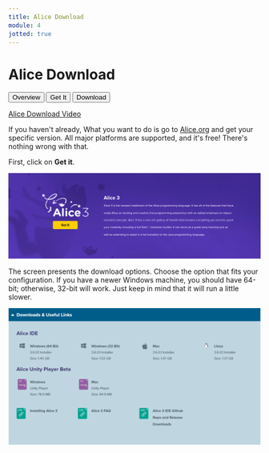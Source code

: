 ```yaml
---
title: Alice Download
module: 4
jotted: true
---
```


# Alice Download

<div class="tab">
  <button class="tablinks active" onclick="openTab(event, 'Overview')">Overview</button>
   <button class="tablinks" onclick="openTab(event, 'Get')">Get It</button>
    <button class="tablinks" onclick="openTab(event, 'Download')">Download</button>
</div>

<!-- Tab content -->
<div id="Overview" class="tabcontent" style="display:block">

<p><a href="//www.youtube.com/embed/NyjWGMmJpVo" data-lity>Alice Download Video</a></p>

<p>If you haven't already, What you want to do is go to <a href="http://www.alice.org" target="_new">Alice.org</a> and get your specific version. All major platforms are supported, and it's free!  There's nothing wrong with that. </p>
</div>

<div id="Get" class="tabcontent">

<p>First, click on <b>Get it</b>.</p>

<p><img src="../imgs/get.png" alt="Get it" /></p>
</div>
<div id="Download" class="tabcontent">

<p>The screen presents the download options.  Choose the option that fits your configuration. If you have a newer Windows machine, you should have 64-bit; otherwise, 32-bit will work. Just keep in mind that it will run a little slower.</p>

<p><img src="../imgs/downloads.png" alt="Downloads" /></p>
</div>